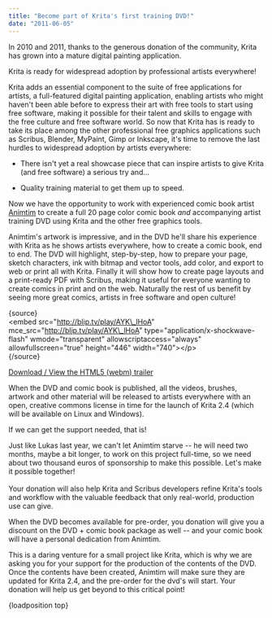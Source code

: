 ```yaml
---
title: "Become part of Krita's first training DVD!"
date: "2011-06-05"
---
```


In 2010 and 2011, thanks to the generous donation of the community, Krita has grown into a mature digital painting application.  
  
Krita is ready for widespread adoption by professional artists everywhere!

Krita adds an essential component to the suite of free applications for artists, a full-featured digital painting application, enabling artists who might haven't been able before to express their art with free tools to start using free software, making it possible for their talent and skills to engage with the free culture and free software world. So now that Krita has is ready to take its place among the other professional free graphics applications such as Scribus, Blender, MyPaint, Gimp or Inkscape, it's time to remove the last hurdles to widespread adoption by artists everywhere:  
  

- There isn't yet a real showcase piece that can inspire artists to give Krita (and free software) a serious try and...

- Quality training material to get them up to speed.

  
Now we have the opportunity to work with experienced comic book artist [Animtim](http://animtim.wehost.be/blog) to create a full 20 page color comic book _and_ accompanying artist training DVD using Krita and the other free graphics tools.  
  
Animtim's artwork is impressive, and in the DVD he'll share his experience with Krita as he shows artists everywhere, how to create a comic book, end to end. The DVD will highlight, step-by-step, how to prepare your page, sketch characters, ink with bitmap and vector tools, add color, and export to web or print all with Krita. Finally it will show how to create page layouts and a print-ready PDF with Scribus, making it useful for everyone wanting to create comics in print and on the web. Naturally the rest of us benefit by seeing more great comics, artists in free software and open culture!  

{source}  
<embed src="http://blip.tv/play/AYK\_lHoA" mce\_src="http://blip.tv/play/AYK\_lHoA" type="application/x-shockwave-flash" wmode="transparent" allowscriptaccess="always" allowfullscreen="true" height="446" width="740"\></p\>  
{/source}  

[Download / View the HTML5 (webm) trailer](http://blip.tv/file/get/Krita-CreatingComicsWithKritaPreTrailer537.webm)

When the DVD and comic book is published, all the videos, brushes, artwork and other material will be released to artists everywhere with an open, creative commons license in time for the launch of Krita 2.4 (which will be available on Linux and Windows).  
  
If we can get the support needed, that is!  
  
Just like Lukas last year, we can't let Animtim starve -- he will need two months, maybe a bit longer, to work on this project full-time, so we need about two thousand euros of sponsorship to make this possible. Let's make it possible together!  
   
Your donation will also help Krita and Scribus developers refine Krita's tools and workflow with the valuable feedback that only real-world, production use can give.

When the DVD becomes available for pre-order, you donation will give you a discount on the DVD + comic book package as well -- and your comic book will have a personal dedication from Animtim.  
  
This is a daring venture for a small project like Krita, which is why we are asking you for your support for the production of the contents of the DVD. Once the contents have been created, Animtim will make sure they are updated for Krita 2.4, and the pre-order for the dvd's will start. Your donation will help us get beyond to this critical point!

  

  

{loadposition top}
